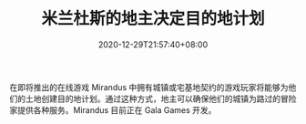 ﻿---
title: "米兰杜斯的地主决定目的地计划"
date: 2020-12-29T21:57:40+08:00
lastmod: 2020-12-29T16:45:40+08:00
draft: false
authors: ["Germaine"]
description: "在即将推出的在线游戏 Mirandus 中拥有城镇或宅基地契约的游戏玩家将能够为他们的土地创建目的地计划。通过这种方式，地主可以确保他们的城镇为路过的冒险家提供各种服务。Mirandus 目前正在 Gala Games 开发。"
featuredImage: "landowners-in-mirandus-decide-destination-plan.png"
tags: ["Virtual World","虚拟世界","Play to Earn"]
categories: ["news"]
news: ["虚拟世界"]
weight: 
lightgallery: true
pinned: false
recommend: false
recommend1: false
---

在即将推出的在线游戏 Mirandus 中拥有城镇或宅基地契约的游戏玩家将能够为他们的土地创建目的地计划。通过这种方式，地主可以确保他们的城镇为路过的冒险家提供各种服务。Mirandus 目前正在 Gala Games 开发。

<!--more-->

